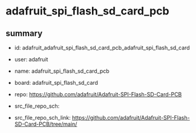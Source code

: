 # adafruit_spi_flash_sd_card_pcb
 
## summary 
* id: adafruit_adafruit_spi_flash_sd_card_pcb_adafruit_spi_flash_sd_card
* user: adafruit
* name: adafruit_spi_flash_sd_card_pcb
* board: adafruit_spi_flash_sd_card
* repo: https://github.com/adafruit/Adafruit-SPI-Flash-SD-Card-PCB



* src_file_repo_sch: 
* src_file_repo_sch_link: https://github.com/adafruit/Adafruit-SPI-Flash-SD-Card-PCB/tree/main/






